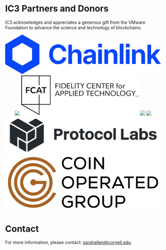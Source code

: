 # IC3 Partners and Donors

IC3 acknowledges and appreciates a generous gift from the VMware
Foundation to advance the science and technology of blockchains.

<div class="ui small images" align="center">
	<img class="ui image sponsor logo" id="chainlink" src="images/partners/chainlink.png">
	<img class="ui image sponsor logo" id="ethereum" src="images/partners/ethereum.png">
	<img class="ui image sponsor logo" id="fidelity fcat" src="images/partners/FCAT logo.png">
 	<img class="ui image sponsor logo" id="jpm" src="images/partners/jpm.png">
	<img class="ui image sponsor logo" id="novi" src="images/partners/Meta.jpg">
	<img class="ui image sponsor logo" id="protocollabs" src="images/partners/protocol-labs.png">
	<img class="ui image sponsor logo" id="cog" src="images/partners/COG.png">
</div>



# Contact

For more information, please contact: [sarahallen@cornell.edu](mailto:sarahallen@cornell.edu).
